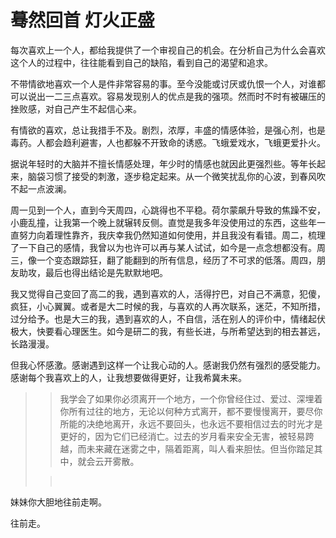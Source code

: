# 蓦然回首 灯火正盛


每次喜欢上一个人，都给我提供了一个审视自己的机会。在分析自己为什么会喜欢这个人的过程中，往往能看到自己的缺陷，看到自己的渴望和追求。

不带情欲地喜欢一个人是件非常容易的事。至今没能或讨厌或仇恨一个人，对谁都可以说出一二三点喜欢。容易发现别人的优点是我的强项。然而时不时有被碾压的挫败感，对自己产生不起信心来。

有情欲的喜欢，总让我措手不及。剧烈，浓厚，丰盛的情感体验，是强心剂，也是毒药。人都会趋利避害，人也都躲不开致命的诱惑。飞蛾爱戏水，飞蛾更爱扑火。

据说年轻时的大脑并不擅长情感处理，年少时的情感也就因此更强烈些。等年长起来，脑袋习惯了接受的刺激，逐步稳定起来。从一个微笑扰乱你的心波，到春风吹不起一点波澜。

周一见到一个人，直到今天周四，心跳得也不平稳。荷尔蒙飙升导致的焦躁不安，小鹿乱撞，让我第一个晚上就辗转反侧。直觉是我多年没使用过的东西，这些年一直努力向着理性靠齐，我庆幸我仍然知道如何使用，并且我没有看错。周二，梳理了一下自己的感情，我曾以为也许可以再与某人试试，如今是一点念想都没有。周三，像一个变态跟踪狂，翻了能翻到的所有信息，经历了不可求的低落。周四，朋友助攻，最后也得出结论是先默默地吧。

我又觉得自己变回了高二的我，遇到喜欢的人，活得拧巴，对自己不满意，犯傻，疯狂，小心翼翼。或者是大二时候的我，与喜欢的人再次联系，迷茫，不知所措，过分给予。也是大三的我，遇到喜欢的人，不自信，活在别人的评价中，情绪起伏极大，快要看心理医生。如今是研二的我，有些长进，与所希望达到的相去甚远，长路漫漫。

但我心怀感激。感谢遇到这样一个让我心动的人。感谢我仍然有强烈的感受能力。感谢每个我喜欢上的人，让我想要做得更好，让我希冀未来。


<blockquote>

> 
> 

> 
> 我学会了如果你必须离开一个地方，一个你曾经住过、爱过、深埋着你所有过往的地方，无论以何种方式离开，都不要慢慢离开，要尽你所能的决绝地离开，永远不要回头，也永远不要相信过去的时光才是更好的，因为它们已经消亡。过去的岁月看来安全无害，被轻易跨越，而未来藏在迷雾之中，隔着距离，叫人看来胆怯。但当你踏足其中，就会云开雾散。
> 
> 

> 
> 

> 
> 

> 
> 

> 
> 

> 
>  
> 
> 

> 
> 

> 
> 

> 
> </blockquote>













妹妹你大胆地往前走啊。













往前走。







